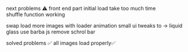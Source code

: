 next problems ⚠️
front end part
initial load take too much time  
shuffle function working

swap load more images with loader animation 
small ui tweaks to -> liquid glass
use barba js 
remove schrol bar

solved problems ✅
all images load properly✅